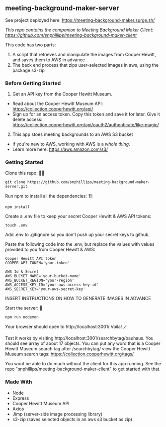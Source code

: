 ## meeting-background-maker-server

See project deployed here: https://meeting-background-maker.surge.sh/

_This repo contains the companion to Meeting Background Maker Client: https://github.com/snphillips/meeting-background-maker-client_

This code has two parts:
1) A script that retrieves and manipulate the images from Cooper Hewitt, and saves them to AWS in advance
2) The back end process that zips user-selected images in aws, using the package s3-zip

### Before Getting Started

1) Get an API key from the Cooper Hewitt Museum.
- Read about the Cooper Hewitt Museum API: https://collection.cooperhewitt.org/api/
- Sign up for an access token. Copy this token and save it for later. Give it delete access: https://collection.cooperhewitt.org/api/oauth2/authenticate/like-magic/

2) This app stoes meeting backgrounds to an AWS S3 bucket
- If you're new to AWS, working with AWS is a _whole thing_.
- Learn more here: https://aws.amazon.com/s3/

### Getting Started

Clone this repo: 👯‍♀️

`git clone https://github.com/snphillips/meeting-background-maker-server.git`
 
Run npm to install all the dependencies: 🏗

`npm install`

Create a .env file to keep your secret Cooper Hewitt & AWS API tokens:

`touch .env`

Add .env to .gitignore so you don't push up your secret keys to github.

Paste the following code into the .env, but replace the values with values provided to you from Cooper Hewitt & AWS:

```
Cooper Hewitt API token
COOPER_API_TOKEN='your-token'

AWS Id & Secret
AWS_BUCKET_NAME='your-bucket-name'
AWS_BUCKET_REGION='your-region'
AWS_ACCESS_KEY_ID='your-aws-access-key-id'
AWS_SECRET_KEY='your-aws-secret-key'
```
INSERT INSTRUCTIONS ON HOW TO GENERATE IMAGES IN ADVANCE 

Start the server: 🏁

`npm run nodemon`

Your browser should open to http://localhost:3001/ Voila! 🪄

Test it works by visiting http://localhost:3001/searchbytag/bauhaus. You should see array of about 17 objects. You can put any word that is a Cooper Hewitt Museum search tag after /searchbytag/
view the Cooper Hewitt Museum search tags: https://collection.cooperhewitt.org/tags/

You wont be able to do much without the client for this app running. See the repo "snphillips/meeting-background-maker-client" to get started with that.

### Made With
- Node
- Express
- Cooper Hewitt Museum API
- Axios
- Jimp (server-side image processing library)
- s3-zip (saves selected objects in an aws s3 bucket as zip)
